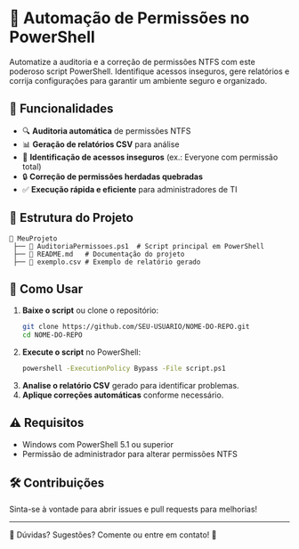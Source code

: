 # 🔐 Automação de Permissões no PowerShell

Automatize a auditoria e a correção de permissões NTFS com este poderoso script PowerShell. Identifique acessos inseguros, gere relatórios e corrija configurações para garantir um ambiente seguro e organizado. 

## 🚀 Funcionalidades

- 🔍 **Auditoria automática** de permissões NTFS
- 📊 **Geração de relatórios CSV** para análise
- 🚨 **Identificação de acessos inseguros** (ex.: Everyone com permissão total)
- 🔒 **Correção de permissões herdadas quebradas**
- ✅ **Execução rápida e eficiente** para administradores de TI

## 📂 Estrutura do Projeto

```plaintext
📁 MeuProjeto
 ├── 📄 AuditoriaPermissoes.ps1  # Script principal em PowerShell
 ├── 📄 README.md   # Documentação do projeto
 ├── 📄 exemplo.csv # Exemplo de relatório gerado
```

## 🎯 Como Usar

1. **Baixe o script** ou clone o repositório:
   ```sh
   git clone https://github.com/SEU-USUARIO/NOME-DO-REPO.git
   cd NOME-DO-REPO
   ```
2. **Execute o script** no PowerShell:
   ```sh
   powershell -ExecutionPolicy Bypass -File script.ps1
   ```
3. **Analise o relatório CSV** gerado para identificar problemas.
4. **Aplique correções automáticas** conforme necessário.

## ⚠️ Requisitos

- Windows com PowerShell 5.1 ou superior
- Permissão de administrador para alterar permissões NTFS

## 🛠 Contribuições

Sinta-se à vontade para abrir issues e pull requests para melhorias!


---

💬 Dúvidas? Sugestões? Comente ou entre em contato! 🚀
